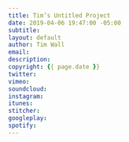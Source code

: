 ```yaml
---
title: Tim’s Untitled Project
date: 2019-04-06 19:47:00 -05:00
subtitle: 
layout: default
author: Tim Wall
email:
description:
copyright: {{ page.date }}
twitter:
vimeo:
soundcloud:
instagram:
itunes:
stitcher:
googleplay:
spotify:
---
```

